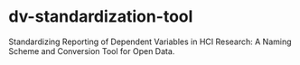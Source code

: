 # dv-standardization-tool
Standardizing Reporting of Dependent Variables in HCI Research: A Naming Scheme and Conversion Tool for Open Data.
